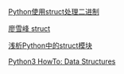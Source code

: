 [Python使用struct处理二进制](https://www.cnblogs.com/gala/archive/2011/09/22/2184801.html)  

[廖雪峰 struct](https://www.liaoxuefeng.com/wiki/0014316089557264a6b348958f449949df42a6d3a2e542c000/001431955007656a66f831e208e4c189b8a9e9f3f25ba53000)

[浅析Python中的struct模块](https://www.cnblogs.com/coser/archive/2011/12/17/2291160.html)

[Python3 HowTo: Data Structures](https://pymotw.com/3/struct/)
